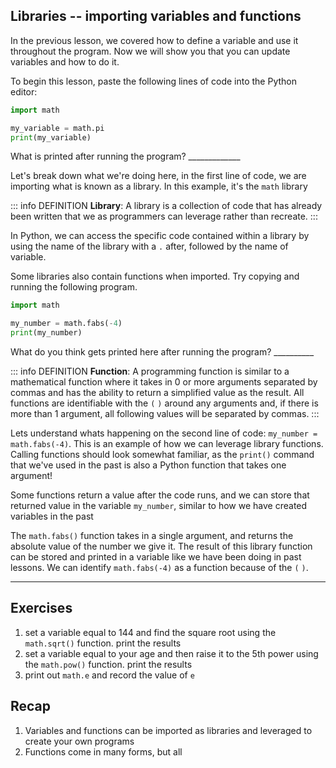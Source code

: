 ## Libraries -- importing variables and functions ##

In the previous lesson, we covered how to define a variable and use it throughout the program. Now we will show you that you can update variables and how to do it.

To begin this lesson, paste the following lines of code into the Python editor: 

```py
import math

my_variable = math.pi
print(my_variable)
```

What is printed after running the program? _____________

Let's break down what we're doing here, in the first line of code, we are importing what is known as a library. In this example, it's the `math` library

::: info DEFINITION
**Library**: A library is a collection of code that has already been written that we as programmers can leverage rather than recreate.
::: 

In Python, we can access the specific code contained within a library by using the name of the library with a `.` after, followed by the name of variable.

Some libraries also contain functions when imported. Try copying and running the following program.

```py
import math

my_number = math.fabs(-4)
print(my_number)
```

What do you think gets printed here after running the program? __________

::: info DEFINITION
**Function**: A programming function is similar to a mathematical function where it takes in 0 or more arguments separated by commas and has the ability to return a simplified value as the result. All functions are identifiable with the `(` `)` around any arguments and, if there is more than 1 argument, all following values will be separated by commas.
::: 

Lets understand whats happening on the second line of code: `my_number = math.fabs(-4)`. This is an example of how we can leverage library functions. Calling functions should look somewhat familiar, as the `print()` command that we've used in the past is also a Python function that takes one argument! 

Some functions return a value after the code runs, and we can store that returned value in the variable `my_number`, similar to how we have created variables in the past

The `math.fabs()` function takes in a single argument, and returns the absolute value of the number we give it. The result of this library function can be stored and printed in a variable like we have been doing in past lessons. We can identify `math.fabs(-4)` as a function because of the `(` `)`.  

---

## Exercises ##
1. set a variable equal to 144 and find the square root using the `math.sqrt()` function. print the results
2. set a variable equal to your age and then raise it to the 5th power using the `math.pow()` function. print the results
3. print out `math.e` and record the value of `e`

## Recap ##
1. Variables and functions can be imported as libraries and leveraged to create your own programs
2. Functions come in many forms, but all 
